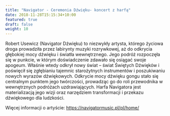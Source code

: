 ```yaml
---
title: "Navigator - Ceremonia Dźwięku- koncert z harfą"
date: 2018-11-28T15:15:34+10:00
featured: true
draft: false
weight: 10
---
```


Robert Usewicz (Navigator Dźwięku) to niezwykły artysta, którego życiowa droga prowadziła przez labirynty muzyki rozrywkowej, aż do odkrycia głębokiej mocy dźwięku i światła wewnętrznego. Jego podróż rozpoczęła się w punkcie, w którym doświadczenie zdawało się osiągać swoje apogeum. Właśnie wtedy odkrył nowy świat – świat Świętych Dźwięków i poświęcił się zgłębianiu tajemnic starożytnych instrumentów i poszukiwaniu nowych wyrazów dźwiękowych. Odkrycie mocy dźwięku gongu stało się centralnym punktem jego twórczości, prowadząc go do roli przewodnika w wewnętrznych podróżach uzdrawiających. Harfa Navigatora jest materializacją jego wizji oraz narzędziem transformacji i przekazu dźwiękowego dla ludzkości.

Więcej informacji o artyście: https://navigatormusic.pl/pl/home/ 